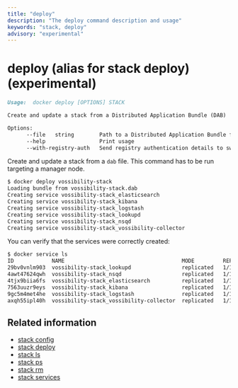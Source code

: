 ```yaml
---
title: "deploy"
description: "The deploy command description and usage"
keywords: "stack, deploy"
advisory: "experimental"
---
```


<!-- This file is maintained within the docker/docker Github
     repository at https://github.com/docker/docker/. Make all
     pull requests against that repo. If you see this file in
     another repository, consider it read-only there, as it will
     periodically be overwritten by the definitive file. Pull
     requests which include edits to this file in other repositories
     will be rejected.
-->

# deploy (alias for stack deploy) (experimental)

```markdown
Usage:  docker deploy [OPTIONS] STACK

Create and update a stack from a Distributed Application Bundle (DAB)

Options:
      --file   string        Path to a Distributed Application Bundle file (Default: STACK.dab)
      --help                 Print usage
      --with-registry-auth   Send registry authentication details to swarm agents
```

Create and update a stack from a `dab` file. This command has to be
run targeting a manager node.

```bash
$ docker deploy vossibility-stack
Loading bundle from vossibility-stack.dab
Creating service vossibility-stack_elasticsearch
Creating service vossibility-stack_kibana
Creating service vossibility-stack_logstash
Creating service vossibility-stack_lookupd
Creating service vossibility-stack_nsqd
Creating service vossibility-stack_vossibility-collector
```

You can verify that the services were correctly created:

```bash
$ docker service ls
ID            NAME                                     MODE         REPLICAS    IMAGE
29bv0vnlm903  vossibility-stack_lookupd                replicated   1/1         nsqio/nsq@sha256:eeba05599f31eba418e96e71e0984c3dc96963ceb66924dd37a47bf7ce18a662
4awt47624qwh  vossibility-stack_nsqd                   replicated   1/1         nsqio/nsq@sha256:eeba05599f31eba418e96e71e0984c3dc96963ceb66924dd37a47bf7ce18a662
4tjx9biia6fs  vossibility-stack_elasticsearch          replicated   1/1         elasticsearch@sha256:12ac7c6af55d001f71800b83ba91a04f716e58d82e748fa6e5a7359eed2301aa
7563uuzr9eys  vossibility-stack_kibana                 replicated   1/1         kibana@sha256:6995a2d25709a62694a937b8a529ff36da92ebee74bafd7bf00e6caf6db2eb03
9gc5m4met4he  vossibility-stack_logstash               replicated   1/1         logstash@sha256:2dc8bddd1bb4a5a34e8ebaf73749f6413c101b2edef6617f2f7713926d2141fe
axqh55ipl40h  vossibility-stack_vossibility-collector  replicated   1/1         icecrime/vossibility-collector@sha256:f03f2977203ba6253988c18d04061c5ec7aab46bca9dfd89a9a1fa4500989fba
```

## Related information

* [stack config](stack_config.md)
* [stack deploy](stack_deploy.md)
* [stack ls](stack_ls.md)
* [stack ps](stack_ps.md)
* [stack rm](stack_rm.md)
* [stack services](stack_services.md)
